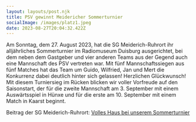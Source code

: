 ```yaml
---
layout: layouts/post.njk
title: PSV gewinnt Meidericher Sommerturnier
socialImage: /images/platz1.jpeg
date: 2023-08-27T20:04:32.422Z
---
```

A﻿m Sonntag, dem 27. August 2023, hat die SG Meiderich-Ruhrort ihr alljährliches Sommerturnier im Radiomuseum Duisburg ausgerichtet, bei dem neben dem Gastgeber und vier anderen Teams aus der Gegend auch eine Mannschaft des PSV vertreten war. Mit fünf Mannschaftssiegen aus fünf Matches hat das Team um Guido, Wilfried, Jan und Mert die Konkurrenz dabei deutlich hinter sich gelassen! Herzlichen Glückwunsch! Mit diesem Turniersieg im Rücken blicken wir voller Vorfreude auf den Saisonstart, der für die zweite Mannschaft am 3. September mit einem Auswärtsspiel in Hünxe und für die erste am 10. September mit einem Match in Kaarst beginnt.

Beitrag der SG Meiderich-Ruhrort: [Volles Haus bei unserem Sommerturnier](https://sg-mr-schach.de/volles-haus-bei-unserem-sommerturnier/)